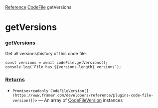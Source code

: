 [Reference](https://www.framer.com/developers/reference)
[CodeFile](https://www.framer.com/developers/reference/plugins-code-file)
getVersions
# getVersions
### getVersions
Get all versions/history of this code file.
```
const versions = await codeFile.getVersions();
console.log(`File has ${versions.length} versions`);
```

### [Returns](https://www.framer.com/developers/reference/plugins-code-file-get-versions#returns)
  * `Promise<readonly CodeFileVersion[](https://www.framer.com/developers/reference/plugins-code-file-version)[]>` — An array of [CodeFileVersion](https://www.framer.com/developers/reference/plugins-code-file-version) instances


